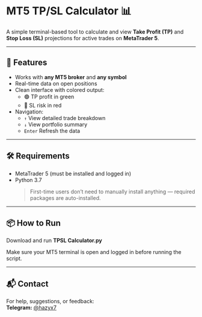 # MT5 TP/SL Calculator 📊

A simple terminal-based tool to calculate and view **Take Profit (TP)** and **Stop Loss (SL)** projections for active trades on **MetaTrader 5**.


---

## 🚀 Features

- Works with **any MT5 broker** and **any symbol**
- Real-time data on open positions
- Clean interface with colored output:
  - 🟢 TP profit in green
  - 🔴 SL risk in red
- Navigation:
  - `↑` View detailed trade breakdown
  - `↓` View portfolio summary
  - `Enter` Refresh the data

---

## 🛠 Requirements

- MetaTrader 5 (must be installed and logged in)
- Python 3.7
  > First-time users don’t need to manually install anything — required packages are auto-installed.

---

## 📦 How to Run

Download and run **TPSL Calculator.py**

Make sure your MT5 terminal is open and logged in before running the script.

---

## 📬 Contact

For help, suggestions, or feedback:  
**Telegram:** [@hazyx7](https://t.me/hazyx7)
